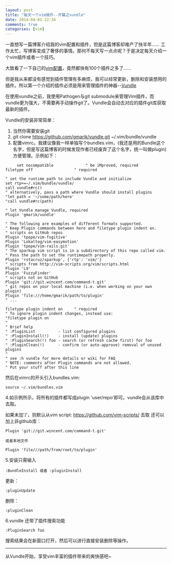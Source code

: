 ```yaml
---
layout: post
title: "每天一个vim插件--开篇之vundle"
date: 2014-04-01 22:34
comments: true
categories: [vim]
---
```

一直想写一篇博客介绍我的vim配置和插件，但是这篇博客却难产了快半年……
工作太忙，写博客变成了奢侈的事情。那何不每天写一点点呢？于是决定每天介绍一个vim插件或者一个技巧。

大致看了一下自己的[vim配置](https://github.com/notice501/dotfiles)，竟然都快有100个插件之多了……

但是我从来都没有感觉到插件管理有多麻烦，我可以经常更新，删除和安装想用的插件。所以第一个介绍的插件必须是用来管理插件的神器--[Vundle](https://github.com/gmarik/Vundle.vim)

在使用vundle之前，我使用Pathogen与git submodule来管理Vim插件，而vundle更为强大，不需要再手动操作git了。Vundle会自动去对应的插件git库获取最新的插件。
<!--more-->

Vundle的安装非常简单：

1. 当然你需要安装git
2. git clone https://github.com/gmarik/vundle.git ~/.vim/bundle/vundle
3. 配置vimrc。我建议像我一样单独写个bundles.vim，(我还是用的Bundle这个名字，但是写这篇博客的时候发现作者已经废弃了这个名字，统一叫做plugin)方便管理。示例如下：

```vim
	 set nocompatible              " be iMproved, required
filetype off                  " required

" set the runtime path to include Vundle and initialize
set rtp+=~/.vim/bundle/vundle/
call vundle#rc()
" alternatively, pass a path where Vundle should install plugins
"let path = '~/some/path/here'
"call vundle#rc(path)

" let Vundle manage Vundle, required
Plugin 'gmarik/vundle'

" The following are examples of different formats supported.
" Keep Plugin commands between here and filetype plugin indent on.
" scripts on GitHub repos
Plugin 'tpope/vim-fugitive'
Plugin 'Lokaltog/vim-easymotion'
Plugin 'tpope/vim-rails.git'
" The sparkup vim script is in a subdirectory of this repo called vim.
" Pass the path to set the runtimepath properly.
Plugin 'rstacruz/sparkup', {'rtp': 'vim/'}
" scripts from http://vim-scripts.org/vim/scripts.html
Plugin 'L9'
Plugin 'FuzzyFinder'
" scripts not on GitHub
Plugin 'git://git.wincent.com/command-t.git'
" git repos on your local machine (i.e. when working on your own plugin)
Plugin 'file:///home/gmarik/path/to/plugin'
" ...

filetype plugin indent on     " required
" To ignore plugin indent changes, instead use:
"filetype plugin on
"
" Brief help
" :PluginList          - list configured plugins
" :PluginInstall(!)    - install (update) plugins
" :PluginSearch(!) foo - search (or refresh cache first) for foo
" :PluginClean(!)      - confirm (or auto-approve) removal of unused plugins
"
" see :h vundle for more details or wiki for FAQ
" NOTE: comments after Plugin commands are not allowed.
" Put your stuff after this line
```

然后在vimrc的开头引入bundles.vim:
	
	source ~/.vim/bundles.vim

4.如示例所示，将所有的插件都写成plugin 'user/repo'即可。vundle会从该库中去取。


如果未加'/'，则默认从vim script: https://github.com/vim-scripts/ 去取
	还可以加上非github库：
		
	Plugin 'git://git.wincent.com/command-t.git'
		
	或者本地文件
	
	Plugin 'file///path/from/root/to/plugin'
		
		
5.安装只需输入

	:BundleInstall 或者 :pluginInstall
	
更新：
	
	:pluginUpdate
		
删除：
	
	:pluginClean
		
6.vundle 还带了插件搜索功能

	:PluginSearch foo
	
搜索结果会在新窗口打开，然后可以进行直接安装删除等操作。
	
-------------	
从Vundle开始，享受vim丰富的插件带来的爽快感吧~